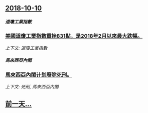 ## [2018-10-10](/news/2018/10/10/index.md)

##### 道瓊工業指數
### [美國道瓊工業指數重挫831點，是2018年2月以來最大跌幅。 ](/news/2018/10/10/美國道瓊工業指數重挫831點-是2018年2月以來最大跌幅.md)
_上下文: 道瓊工業指數_

##### 馬來西亞內閣
### [馬來西亞內閣计划廢除死刑。 ](/news/2018/10/10/馬來西亞內閣计划廢除死刑.md)
_上下文: 死刑, 馬來西亞內閣_

## [前一天...](/news/2018/10/8/index.md)

